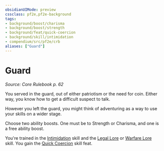 ```yaml
---
obsidianUIMode: preview
cssclass: pf2e,pf2e-background
tags:
- background/boost/charisma
- background/boost/strength
- background/feat/quick-coercion
- background/skill/intimidation
- compendium/src/pf2e/crb
aliases: ["Guard"]
---
```

# Guard
*Source: Core Rulebook p. 62*  

You served in the guard, out of either patriotism or the need for coin. Either way, you know how to get a difficult suspect to talk.

However you left the guard, you might think of adventuring as a way to use your skills on a wider stage.

Choose two ability boosts. One must be to Strength or Charisma, and one is a free ability boost.

You're trained in the [Intimidation](/compendium/skills.md#Intimidation) skill and the [Legal Lore](/compendium/skills.md#Lore) or [Warfare Lore](/compendium/skills.md#Lore) skill. You gain the [Quick Coercion](/compendium/feats/quick-coercion.md) skill feat.